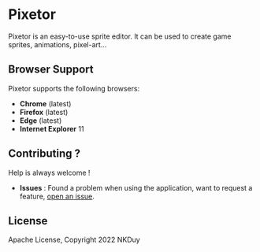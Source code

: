# Pixetor

Pixetor is an easy-to-use sprite editor. It can be used to create game sprites, animations, pixel-art...

## Browser Support

Pixetor supports the following browsers:
* **Chrome** (latest)
* **Firefox** (latest)
* **Edge** (latest)
* **Internet Explorer** 11

## Contributing ?

Help is always welcome !

* **Issues** : Found a problem when using the application, want to request a feature, [open an issue](https://github.com/kdu-platforms/pixetor/issues).

## License

Apache License, Copyright 2022 NKDuy
